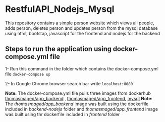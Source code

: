 # RestfulAPI_Nodejs_Mysql
This repository contains a simple person website which views all people, adds person, deletes person and updates person from the mysql database using html, bootstap, javascript for the frontend and nodejs for the backend
## Steps to run the application using docker-compose.yml file
1- Run this command in the folder which contains the docker-compose.yml file `docker-compose up`

2- In Google Chrome browser search bar write `localhost:8080`

**Note:** The docker-compose.yml file pulls three images from dockerhub [thomasmaged/app_backend](https://hub.docker.com/r/thomasmaged/app_backend) , [thomasmaged/app_frontend](https://hub.docker.com/r/thomasmaged/app_frontend), [mysql](https://hub.docker.com/_/mysql)
**Note:** The *thomasmaged/app_backend* image was built using the dockerfile included in *backend-nodejs* folder and *thomasmaged/app_frontend* image was built using thr dockerfile included in  *frontend* folder
